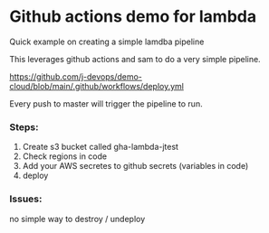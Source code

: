 # Github actions demo for lambda
Quick example on creating a simple lamdba pipeline

This leverages github actions and sam to do a very simple pipeline.  

https://github.com/j-devops/demo-cloud/blob/main/.github/workflows/deploy.yml

Every push to master will trigger the pipeline to run.

### Steps:
1. Create s3 bucket called gha-lambda-jtest
2. Check regions in code
3. Add your AWS secretes to github secrets (variables in code)
3. deploy

### Issues:
no simple way to destroy / undeploy


